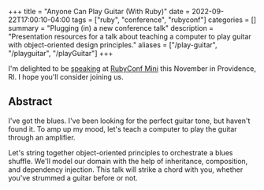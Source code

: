+++
title = "Anyone Can Play Guitar (With Ruby)"
date = 2022-09-22T17:00:10-04:00
tags = ["ruby", "conference", "rubyconf"]
categories = []
summary = "Plugging (in) a new conference talk"
description = "Presentation resources for a talk about teaching a computer to play guitar with object-oriented design principles."
aliases = ["/play-guitar", "/playguitar", "/playGuitar"]
+++

I'm delighted to be [speaking](https://twitter.com/RubyConfMini/status/1573031880022032385) at [RubyConf Mini](https://www.rubyconfmini.com/program) this November in Providence, RI. I hope you'll consider joining us.

## Abstract

I've got the blues. I've been looking for the perfect guitar tone, but haven't found it. To amp up my mood, let's teach a computer to play the guitar through an amplifier.

Let's string together object-oriented principles to orchestrate a blues shuffle. We'll model our domain with the help of inheritance, composition, and dependency injection. This talk will strike a chord with you, whether you've strummed a guitar before or not.
